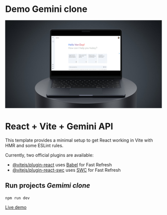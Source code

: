 # Demo Gemini clone

![hinhanh](./src/assets/demo%20gemini.png)

# React + Vite + Gemini API

This template provides a minimal setup to get React working in Vite with HMR and some ESLint rules.

Currently, two official plugins are available:

- [@vitejs/plugin-react](https://github.com/vitejs/vite-plugin-react/blob/main/packages/plugin-react/README.md) uses [Babel](https://babeljs.io/) for Fast Refresh
- [@vitejs/plugin-react-swc](https://github.com/vitejs/vite-plugin-react-swc) uses [SWC](https://swc.rs/) for Fast Refresh

## Run projects *Gemimi clone*

 `npm run dev`

[Live demo](https://gemini-clone-fawn.vercel.app/)

